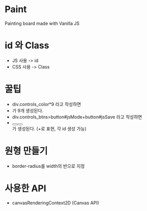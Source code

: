 # Paint
Painting board made with Vanilla JS

# id 와 Class
- JS 사용 -> id
- CSS 사용 -> Class

# 꿀팁
- div.controls_color*9 라고 작성하면 
- <div class="controls_color"></div> 가 9개 생성된다. 
- div.controls_btns>button#jsMode+button#jsSave 라고 작성하면
- <div class="controls_btns"><button id="jsMode"></button><button id="jsSave"></button></div> 가 생성된다. (+로 표현, 각 id 생성 가능)

# 원형 만들기
- border-radius를 width의 반으로 지정

# 사용한 API
- canvasRenderingContext2D (Canvas API) 